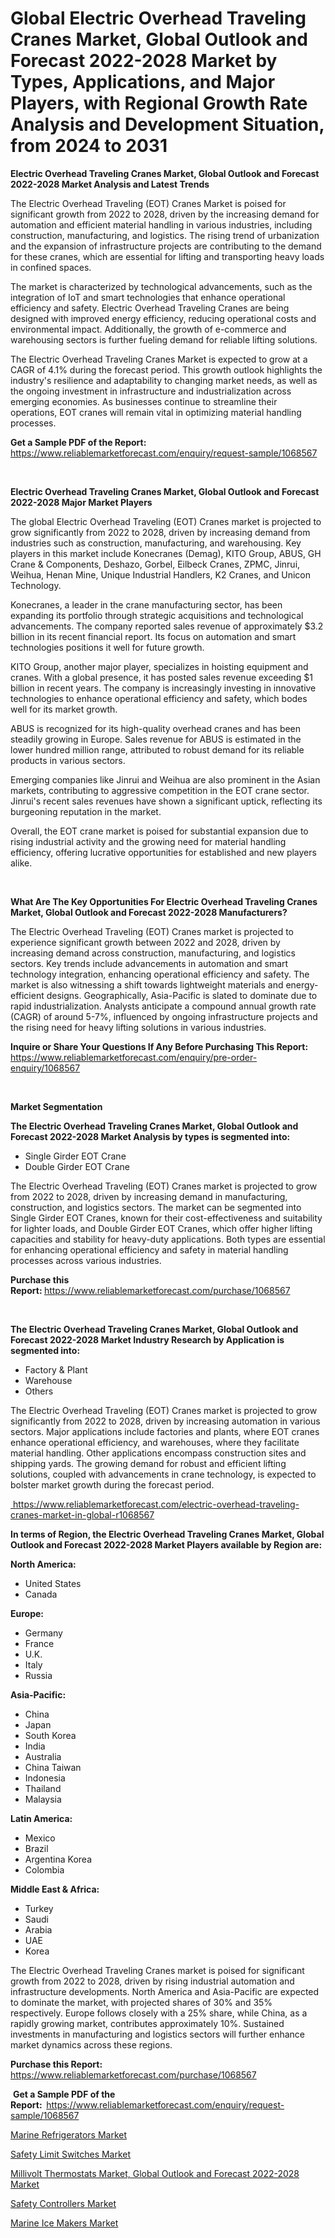 <p><h1>Global Electric Overhead Traveling Cranes Market, Global Outlook and Forecast 2022-2028 Market by Types, Applications, and Major Players, with Regional Growth Rate Analysis and Development Situation, from 2024 to 2031</h1></p><p><strong>Electric Overhead Traveling Cranes Market, Global Outlook and Forecast 2022-2028 Market Analysis and Latest Trends</strong></p>
<p><p>The Electric Overhead Traveling (EOT) Cranes Market is poised for significant growth from 2022 to 2028, driven by the increasing demand for automation and efficient material handling in various industries, including construction, manufacturing, and logistics. The rising trend of urbanization and the expansion of infrastructure projects are contributing to the demand for these cranes, which are essential for lifting and transporting heavy loads in confined spaces.</p><p>The market is characterized by technological advancements, such as the integration of IoT and smart technologies that enhance operational efficiency and safety. Electric Overhead Traveling Cranes are being designed with improved energy efficiency, reducing operational costs and environmental impact. Additionally, the growth of e-commerce and warehousing sectors is further fueling demand for reliable lifting solutions.</p><p>The Electric Overhead Traveling Cranes Market is expected to grow at a CAGR of 4.1% during the forecast period. This growth outlook highlights the industry's resilience and adaptability to changing market needs, as well as the ongoing investment in infrastructure and industrialization across emerging economies. As businesses continue to streamline their operations, EOT cranes will remain vital in optimizing material handling processes.</p></p>
<p><strong>Get a Sample PDF of the Report:&nbsp;</strong> <a href="https://www.reliablemarketforecast.com/enquiry/request-sample/1068567?utm_campaign=1170&utm_medium=2&utm_source=Github&utm_content=ia&utm_term=03122024&utm_id=electric-overhead-traveling-cranes-market-global-outlook-and-forecast-2022-2028">https://www.reliablemarketforecast.com/enquiry/request-sample/1068567</a></p>
<p>&nbsp;</p>
<p><strong>Electric Overhead Traveling Cranes Market, Global Outlook and Forecast 2022-2028 Major Market Players</strong></p>
<p><p>The global Electric Overhead Traveling (EOT) Cranes market is projected to grow significantly from 2022 to 2028, driven by increasing demand from industries such as construction, manufacturing, and warehousing. Key players in this market include Konecranes (Demag), KITO Group, ABUS, GH Crane & Components, Deshazo, Gorbel, Eilbeck Cranes, ZPMC, Jinrui, Weihua, Henan Mine, Unique Industrial Handlers, K2 Cranes, and Unicon Technology.</p><p>Konecranes, a leader in the crane manufacturing sector, has been expanding its portfolio through strategic acquisitions and technological advancements. The company reported sales revenue of approximately $3.2 billion in its recent financial report. Its focus on automation and smart technologies positions it well for future growth.</p><p>KITO Group, another major player, specializes in hoisting equipment and cranes. With a global presence, it has posted sales revenue exceeding $1 billion in recent years. The company is increasingly investing in innovative technologies to enhance operational efficiency and safety, which bodes well for its market growth.</p><p>ABUS is recognized for its high-quality overhead cranes and has been steadily growing in Europe. Sales revenue for ABUS is estimated in the lower hundred million range, attributed to robust demand for its reliable products in various sectors.</p><p>Emerging companies like Jinrui and Weihua are also prominent in the Asian markets, contributing to aggressive competition in the EOT crane sector. Jinrui's recent sales revenues have shown a significant uptick, reflecting its burgeoning reputation in the market.</p><p>Overall, the EOT crane market is poised for substantial expansion due to rising industrial activity and the growing need for material handling efficiency, offering lucrative opportunities for established and new players alike.</p></p>
<p>&nbsp;</p>
<p><strong>What Are The Key Opportunities For Electric Overhead Traveling Cranes Market, Global Outlook and Forecast 2022-2028 Manufacturers?</strong></p>
<p><p>The Electric Overhead Traveling (EOT) Cranes market is projected to experience significant growth between 2022 and 2028, driven by increasing demand across construction, manufacturing, and logistics sectors. Key trends include advancements in automation and smart technology integration, enhancing operational efficiency and safety. The market is also witnessing a shift towards lightweight materials and energy-efficient designs. Geographically, Asia-Pacific is slated to dominate due to rapid industrialization. Analysts anticipate a compound annual growth rate (CAGR) of around 5-7%, influenced by ongoing infrastructure projects and the rising need for heavy lifting solutions in various industries.</p></p>
<p><strong>Inquire or Share Your Questions If Any Before Purchasing This Report:</strong> <a href="https://www.reliablemarketforecast.com/enquiry/pre-order-enquiry/1068567?utm_campaign=1170&utm_medium=2&utm_source=Github&utm_content=ia&utm_term=03122024&utm_id=electric-overhead-traveling-cranes-market-global-outlook-and-forecast-2022-2028">https://www.reliablemarketforecast.com/enquiry/pre-order-enquiry/1068567</a></p>
<p>&nbsp;</p>
<p><strong>Market Segmentation</strong></p>
<p><strong>The Electric Overhead Traveling Cranes Market, Global Outlook and Forecast 2022-2028 Market Analysis by types is segmented into:</strong></p>
<p><ul><li>Single Girder EOT Crane</li><li>Double Girder EOT Crane</li></ul></p>
<p><p>The Electric Overhead Traveling (EOT) Cranes market is projected to grow from 2022 to 2028, driven by increasing demand in manufacturing, construction, and logistics sectors. The market can be segmented into Single Girder EOT Cranes, known for their cost-effectiveness and suitability for lighter loads, and Double Girder EOT Cranes, which offer higher lifting capacities and stability for heavy-duty applications. Both types are essential for enhancing operational efficiency and safety in material handling processes across various industries.</p></p>
<p><strong>Purchase this Report:&nbsp;</strong><a href="https://www.reliablemarketforecast.com/purchase/1068567?utm_campaign=1170&utm_medium=2&utm_source=Github&utm_content=ia&utm_term=03122024&utm_id=electric-overhead-traveling-cranes-market-global-outlook-and-forecast-2022-2028">https://www.reliablemarketforecast.com/purchase/1068567</a></p>
<p>&nbsp;</p>
<p><strong>The Electric Overhead Traveling Cranes Market, Global Outlook and Forecast 2022-2028 Market Industry Research by Application is segmented into:</strong></p>
<p><ul><li>Factory & Plant</li><li>Warehouse</li><li>Others</li></ul></p>
<p><p>The Electric Overhead Traveling (EOT) Cranes market is projected to grow significantly from 2022 to 2028, driven by increasing automation in various sectors. Major applications include factories and plants, where EOT cranes enhance operational efficiency, and warehouses, where they facilitate material handling. Other applications encompass construction sites and shipping yards. The growing demand for robust and efficient lifting solutions, coupled with advancements in crane technology, is expected to bolster market growth during the forecast period.</p></p>
<p><a href="https://www.reliablemarketforecast.com/electric-overhead-traveling-cranes-market-in-global-r1068567?utm_campaign=1170&utm_medium=2&utm_source=Github&utm_content=ia&utm_term=03122024&utm_id=electric-overhead-traveling-cranes-market-global-outlook-and-forecast-2022-2028">&nbsp;https://www.reliablemarketforecast.com/electric-overhead-traveling-cranes-market-in-global-r1068567</a></p>
<p><strong>In terms of Region, the Electric Overhead Traveling Cranes Market, Global Outlook and Forecast 2022-2028 Market Players available by Region are:</strong></p>
<p>
    <p> <strong> North America: </strong>
        <ul>
            <li>United States</li>
            <li>Canada</li>
        </ul>
        </p> 
    <p> <strong> Europe: </strong>
        <ul>
            <li>Germany</li>
            <li>France</li>
            <li>U.K.</li>
            <li>Italy</li>
            <li>Russia</li>
        </ul>
        </p> 
    <p> <strong> Asia-Pacific: </strong>
        <ul>
            <li>China</li>
            <li>Japan</li>
            <li>South Korea</li>
            <li>India</li>
            <li>Australia</li>
            <li>China Taiwan</li>
            <li>Indonesia</li>
            <li>Thailand</li>
            <li>Malaysia</li>
        </ul>
        </p> 
    <p> <strong> Latin America: </strong>
        <ul>
            <li>Mexico</li>
            <li>Brazil</li>
            <li>Argentina Korea</li>
            <li>Colombia</li>
        </ul>
        </p> 
    <p> <strong> Middle East & Africa: </strong>
        <ul>
            <li>Turkey</li>
            <li>Saudi</li>
            <li>Arabia</li>
            <li>UAE</li>
            <li>Korea</li>
        </ul>
    </p>
    </p>
<p><p>The Electric Overhead Traveling Cranes market is poised for significant growth from 2022 to 2028, driven by rising industrial automation and infrastructure developments. North America and Asia-Pacific are expected to dominate the market, with projected shares of 30% and 35% respectively. Europe follows closely with a 25% share, while China, as a rapidly growing market, contributes approximately 10%. Sustained investments in manufacturing and logistics sectors will further enhance market dynamics across these regions.</p></p>
<p><strong>Purchase this Report: </strong><a href="https://www.reliablemarketforecast.com/purchase/1068567?utm_campaign=1170&utm_medium=2&utm_source=Github&utm_content=ia&utm_term=03122024&utm_id=electric-overhead-traveling-cranes-market-global-outlook-and-forecast-2022-2028">https://www.reliablemarketforecast.com/purchase/1068567</a></p>
<p>&nbsp;<strong>Get a Sample PDF of the Report:&nbsp;&nbsp;</strong><a href="https://www.reliablemarketforecast.com/enquiry/request-sample/1068567?utm_campaign=1170&utm_medium=2&utm_source=Github&utm_content=ia&utm_term=03122024&utm_id=electric-overhead-traveling-cranes-market-global-outlook-and-forecast-2022-2028">https://www.reliablemarketforecast.com/enquiry/request-sample/1068567</a></p>
<p><strong></strong></p>
<p><p><a href="https://issuu.com/reportprime-2/docs/marine-refrigerators-market-size-2030.pptx?utm_campaign=1170&utm_medium=2&utm_source=Github&utm_content=ia&utm_term=03122024&utm_id=electric-overhead-traveling-cranes-market-global-outlook-and-forecast-2022-2028">Marine Refrigerators Market</a></p><p><a href="https://www.linkedin.com/pulse/safety-limit-switches-market-indicators-size-regional-breakdown-6fkfc?utm_campaign=1170&utm_medium=2&utm_source=Github&utm_content=ia&utm_term=03122024&utm_id=electric-overhead-traveling-cranes-market-global-outlook-and-forecast-2022-2028">Safety Limit Switches Market</a></p><p><a href="https://github.com/sofayahoo2023/Market-Research-Report-List-6/blob/main/millivolt-thermostats-market-global-outlook-and-forecast-2022-2028-market.md?utm_campaign=1170&utm_medium=2&utm_source=Github&utm_content=ia&utm_term=03122024&utm_id=electric-overhead-traveling-cranes-market-global-outlook-and-forecast-2022-2028">Millivolt Thermostats Market, Global Outlook and Forecast 2022-2028 Market</a></p><p><a href="https://www.linkedin.com/pulse/market-leaders-laggards-global-safety-controllers-trends-irfkc?utm_campaign=1170&utm_medium=2&utm_source=Github&utm_content=ia&utm_term=03122024&utm_id=electric-overhead-traveling-cranes-market-global-outlook-and-forecast-2022-2028">Safety Controllers Market</a></p><p><a href="https://issuu.com/reportprime-2/docs/marine-ice-makers-market-size-2030.pptx?utm_campaign=1170&utm_medium=2&utm_source=Github&utm_content=ia&utm_term=03122024&utm_id=electric-overhead-traveling-cranes-market-global-outlook-and-forecast-2022-2028">Marine Ice Makers Market</a></p></p>